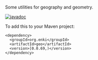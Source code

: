 Some utilities for geography and geometry.

[![javadoc](https://javadoc.io/badge2/org.enki/geo/javadoc.svg)](https://javadoc.io/doc/org.enki/geo)

To add this to your Maven project:

```
<dependency>
  <groupId>org.enki</groupId>
  <artifactId>geo</artifactId>
  <version>[0.0.69,)</version>
</dependency>
```
